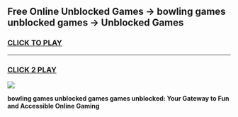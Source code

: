 
## Free Online Unblocked Games → bowling games unblocked games → Unblocked Games
<h3>
<a href="https://premium.freeplayer.one?title=bowling_games_unblocked_games&ref=21F">CLICK TO PLAY</a></h3>
<hr>

<h3>
<a href="https://premium.freeplayer.one?title=bowling_games_unblocked_games&ref=21F">CLICK 2 PLAY</a>
  
</h3>

<a href="https://premium.freeplayer.one?title=bowling_games_unblocked_games&ref=21F/"><img src="https://clearcache.store/games.png"></a>


**bowling games unblocked games games unblocked: Your Gateway to Fun and Accessible Online Gaming**
